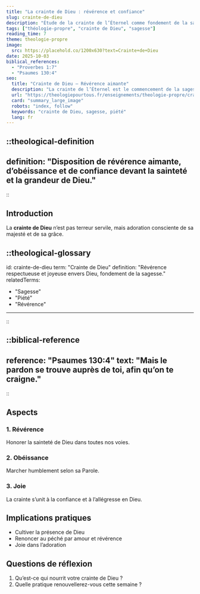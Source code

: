 ```yaml
---
title: "La crainte de Dieu : révérence et confiance"
slug: crainte-de-dieu
description: "Étude de la crainte de l’Éternel comme fondement de la sagesse et de la piété."
tags: ["théologie-propre", "crainte de Dieu", "sagesse"]
reading_time: 7
theme: theologie-propre
image:
  src: https://placehold.co/1200x630?text=Crainte+de+Dieu
date: 2025-10-03
biblical_references:
  - "Proverbes 1:7"
  - "Psaumes 130:4"
seo:
  title: "Crainte de Dieu — Révérence aimante"
  description: "La crainte de l’Éternel est le commencement de la sagesse: révérence, obéissance, joie."
  url: "https://theologiepourtous.fr/enseignements/theologie-propre/crainte-de-dieu"
  card: "summary_large_image"
  robots: "index, follow"
  keywords: "crainte de Dieu, sagesse, piété"
  lang: fr
---
```


::theological-definition
---
definition: "Disposition de révérence aimante, d’obéissance et de confiance devant la sainteté et la grandeur de Dieu."
---
::

## Introduction

La <theological-glossary-anchor term="crainte-de-dieu">**crainte de Dieu**</theological-glossary-anchor> n’est pas terreur servile, mais adoration consciente de sa majesté et de sa grâce.

::theological-glossary
---
id: crainte-de-dieu
term: "Crainte de Dieu"
definition: "Révérence respectueuse et joyeuse envers Dieu, fondement de la sagesse."
relatedTerms:
  - "Sagesse"
  - "Piété"
  - "Révérence"
---
::

::biblical-reference
---
reference: "Psaumes 130:4"
text: "Mais le pardon se trouve auprès de toi, afin qu’on te craigne."
---
::

## Aspects

### 1. Révérence
Honorer la sainteté de Dieu dans toutes nos voies.

### 2. Obéissance
Marcher humblement selon sa Parole.

### 3. Joie
La crainte s’unit à la confiance et à l’allégresse en Dieu.

## Implications pratiques
- Cultiver la présence de Dieu
- Renoncer au péché par amour et révérence
- Joie dans l’adoration

## Questions de réflexion
1. Qu’est-ce qui nourrit votre crainte de Dieu ?
2. Quelle pratique renouvellerez-vous cette semaine ?
